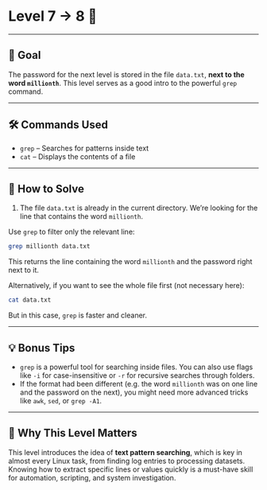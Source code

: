 # Level 7 → 8 📄

---

## 🎯 Goal

The password for the next level is stored in the file `data.txt`, **next to the word `millionth`**. This level serves as a good intro to the powerful `grep` command.

---

## 🛠 Commands Used

- `grep` – Searches for patterns inside text  
- `cat` – Displays the contents of a file  

---

## 🚀 How to Solve

1. The file `data.txt` is already in the current directory. We’re looking for the line that contains the word `millionth`.

Use `grep` to filter only the relevant line:

```bash
grep millionth data.txt
```

This returns the line containing the word `millionth` and the password right next to it.

Alternatively, if you want to see the whole file first (not necessary here):

```bash
cat data.txt
```

But in this case, `grep` is faster and cleaner.

---

## 💡 Bonus Tips

- `grep` is a powerful tool for searching inside files. You can also use flags like `-i` for case-insensitive or `-r` for recursive searches through folders.
- If the format had been different (e.g. the word `millionth` was on one line and the password on the next), you might need more advanced tricks like `awk`, `sed`, or `grep -A1`.

---

## 🧠 Why This Level Matters

This level introduces the idea of **text pattern searching**, which is key in almost every Linux task, from finding log entries to processing datasets. Knowing how to extract specific lines or values quickly is a must-have skill for automation, scripting, and system investigation.
